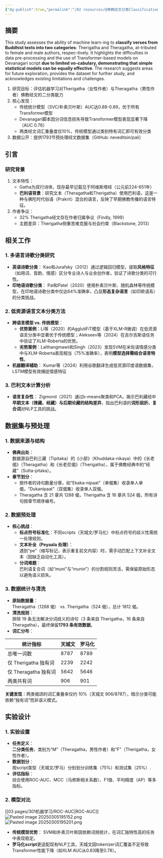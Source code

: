 ```yaml
---
{"dg-publish":true,"permalink":"/02 resources/@佛教经文分类Classification of Buddhist Verses/","created":"2025-03-05T16:16:13.978+08:00","updated":"2025-03-05T19:57:20.208+08:00"}
---
```




## 摘要
This study assesses the ability of machine learn-ing to **classify verses from Buddhist texts into two categories**: Therigatha and Theragatha, at-tributed to female and male authors, respec-tively. It highlights the difficulties in data pre-processing and the use of Transformer-based models on Devanagari script **due to limited vo-cabulary, demonstrating that simple statistical models can be equally effective**. The research suggests areas for future exploration, provides the dataset for further study, and acknowledges existing limitations and challenges.

1. 研究目标：评估机器学习对Therigatha（女性作者）与Theragatha（男性作者）佛教经文的二分类能力
2. 核心发现：
   - 传统统计模型（SVC/朴素贝叶斯）AUC达0.88-0.89，优于所有Transformer模型
   - Devanagari脚本因分词信息损失导致Transformer模型表现显著下降（AUC 0.76）
   - 两类经文词汇重叠度仅10%，传统模型通过类别特有词汇即可有效分类
3. 数据公开：提供1793节预处理经文数据集（GitHub: neveditsin/pali）

## 引言
### 研究背景
1. 文本特性：
   - Gatha为双行诗体，现存最早记载见于阿维斯塔经（公元前224-651年）
   - **巴利语背景**：研究文本（Theragatha和Therigatha）使用巴利语，这是一种与佛陀时代俗语（Prakrit）混合的语言，反映了早期佛教传播的语言特征。
2. 作者争议：
   - 32% Therigatha经文存在作者归属争议（Findly, 1999）
   - 主题差异：Therigatha侧重苦难克服与社会约束（Blackstone, 2013）

## 相关工作
### **1. 多语言诗歌分类研究**
- **英语诗歌分类**： Kao和Jurafsky（2012）通过逻辑回归模型，提取**风格特征**（如用词、音韵、情感）区分专业诗人与业余创作者，验证了诗歌分类的可行性。
- **印地语诗歌分类**： Pal和Patel（2020）使用朴素贝叶斯、随机森林等传统模型，在印地语诗歌分类中仅达64%准确率，凸显**形态复杂语言**（如印欧语系）的分类挑战。

### **2. 低资源语言文本分类方法**
- **跨语言模型 vs. 传统模型**：
    - **优势案例**：Li等（2020）的AgglutiFiT模型（基于XLM-R微调）在低资源语言分类中显著优于传统模型；Alekseev等（2024）在吉尔吉斯语任务中验证了XLM-Roberta的优势。
    - **劣势案例**：Lalthangmawii和Singh（2023）发现SVM在米佐语情感分类中与XLM-Roberta表现相当（75%准确率），表明**模型选择需结合语言特性**。
- **机器翻译辅助**： Kumar等（2024）利用谷歌翻译生成低资源印度语数据集，LSTM模型有效捕捉情感特征

### **3. 巴利文本计算分析**
- **语言复杂性**： Zigmond（2021）通过k-means聚类和PCA，揭示巴利藏经中**早期文本（律藏、经藏）与后期论藏的结构差异**，指出巴利语的**词形屈折、复合词**对NLP工具的挑战。

## 数据集与预处理
### **1. 数据来源与结构**
- **佛典出处**：  
  数据源自巴利三藏（Tipitaka）的《小部》（Khuddaka-nikaya）中的《长老偈》（Theragatha）和《长老尼偈》（Therigatha），属于佛教经典中的“经藏”（Sutta-pitaka）。
- **章节划分**：  
  - 按作者的诗句数量分章，如“Ekaka-nipaat”（单偈集）收录单人单偈，“Dukanipaat”（双偈集）收录单人双偈。  
  - Theragatha 含 21 章共 1288 偈，Therigatha 含 16 章共 524 偈，所有诗句按章节顺序编号。

### **2. 数据预处理**
- **核心挑战**：  
  - **标点符号标准化**：不同scripts（天城文/罗马化）中标点符号的歧义性需统一处理规则。  
  - **文本补全（Peyaala 处理）**：  
    遇到“pe”（缩写标记，表示重复前文内容）时，需手动匹配上下文补全文本（因缺乏自动化工具）。  
  - **分词难题**：  
    巴利语复合词（如“muni”与“munin”）的分割规则灵活，需保留原始形态以避免语义损失。

### **3. 数据统计与清洗**
- **原始数据量**：  
  Theragatha（1288 偈） vs. Therigatha（524 偈），总计 1812 偈。
- **清洗规则**：  
  排除 19 条无法解决分词歧义的诗句（3 条来自 Therigatha，16 条来自 Theragatha），最终保留**1793 条有效数据**。
- **词汇分布**：  

| **统计指标**         | 天城文  | 罗马化  |
| ---------------- | ---- | ---- |
| 总唯一词数            | 8787 | 8789 |
| 仅 Therigatha 独有词 | 2239 | 2242 |
| 仅 Theragatha 独有词 | 5642 | 5646 |
| 两类共有词            | 906  | 901  |
  
**关键发现**：两类偈颂的词汇重叠率仅约 10%（天城文 906/8787），暗示分类可能依赖“独有词”而非语义模式。

## 实验设计
### **1. 实验设置**
- **任务定义**：  
  **二分类任务**，类别为“M”（Theragatha，男性作者）和“F”（Therigatha，女性作者）。
- **数据划分**：  
  按script类型（天城文/罗马）分别划分训练集（75%）和测试集（25%）.
- **评估指标**：  
  综合使用ROC-AUC、MCC（马修斯相关系数）、F1值、平均精度（AP）等多指标。

### **2. 模型对比**
[[03 pages/301机器学习/ROC-AUC\|ROC-AUC]]
![Pasted image 20250305195152.png](/img/user/09%20settings/Z%20attachment/Pasted%20image%2020250305195152.png)
![Pasted image 20250305195201.png](/img/user/09%20settings/Z%20attachment/Pasted%20image%2020250305195201.png)

- **传统模型优势**： SVM和朴素贝叶斯因依赖词频统计，在词汇独特性高的任务中表现稳定。
- **罗马化script**更适配现有NLP工具，天城文因tokenizer词汇覆盖不足导致Transformer性能下降（如XLM AUC从0.83降至0.78）。



